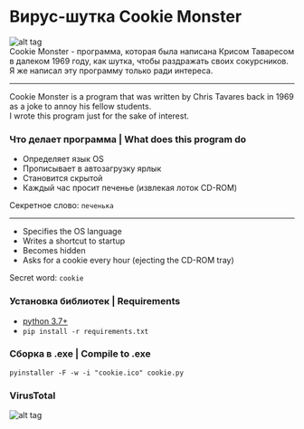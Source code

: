 # Вирус-шутка Cookie Monster
![alt tag](https://github.com/pro100git/cookie_monster/blob/master/img/want_a_cookie.png)​<br>
Cookie Monster - программа, которая была написана Крисом Таваресом в далеком 1969 году, как шутка, чтобы раздражать своих сокурсников.<br>
Я же написал эту программу только ради интереса.<br>
***
Cookie Monster is a program that was written by Chris Tavares back in 1969 as a joke to annoy his fellow students.<br>
I wrote this program just for the sake of interest.

### Что делает программа | What does this program do
* Определяет язык OS
* Прописывает в автозагрузку ярлык
* Становится скрытой
* Каждый час просит печенье (извлекая лоток CD-ROM)

Секретное слово: ```печенька```
***
* Specifies the OS language
* Writes a shortcut to startup
* Becomes hidden
* Asks for a cookie every hour (ejecting the CD-ROM tray)

Secret word: ```cookie```

### Установка библиотек | Requirements
* [python 3.7+](https://www.python.org/)
* ```pip install -r requirements.txt``` 

### Сборка в .exe | Compile to .exe
```pyinstaller -F -w -i "cookie.ico" cookie.py```

### VirusTotal
![alt tag](https://github.com/pro100git/cookie_monster/blob/master/img/virustotal.png)​
